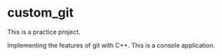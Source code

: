 # custom_git

This is a practice project.

Implementing the features of git with C++. This is a console application.